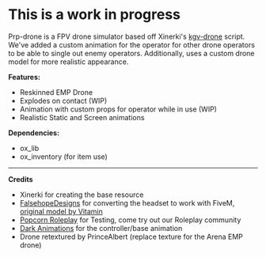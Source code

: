 # This is a work in progress

Prp-drone is a FPV drone simulator based off Xinerki's [kgv-drone](https://github.com/Xinerki/kgv-drone) script. We've added a custom animation for the operator for other drone operators to be able to single out enemy operators. Additionally, uses a custom drone model for more realistic appearance. 


**Features:**
- Reskinned EMP Drone
- Explodes on contact (WIP)
- Animation with custom props for operator while in use (WIP)
- Realistic Static and Screen animations

**Dependencies:**
- ox_lib
- ox_inventory (for item use)


---
**Credits**
- Xinerki for creating the base resource
- [FalsehopeDesigns](https://falsehopedesigns.tebex.io/) for converting the headset to work with FiveM, [original model by Vitamin](https://sketchfab.com/3d-models/vr-headset-free-model-51b8dbff65e247979f068914f6197909)
- [Popcorn Roleplay](https://discord.gg/popcornroleplay) for Testing, come try out our Roleplay community
- [Dark Animations](https://www.gta5-mods.com/users/Darks%20Animations) for the controller/base animation
- Drone retextured by PrinceAlbert (replace texture for the Arena EMP drone)
